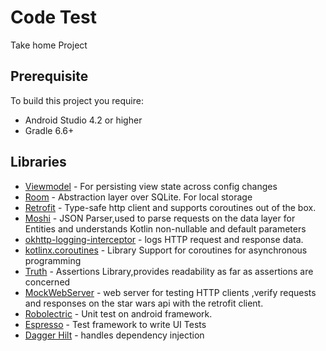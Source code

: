 
# Code Test

Take home Project




## Prerequisite

To build this project you require: 
  
  - Android Studio 4.2 or higher
  - Gradle 6.6+

  
## Libraries


- [Viewmodel](https://developer.android.com/topic/libraries/architecture/viewmodel) - For persisting view state across config changes
- [Room](https://developer.android.com/training/data-storage/room) - Abstraction layer over SQLite. For local storage
- [Retrofit](https://square.github.io/retrofit/) - Type-safe http client and supports coroutines out of the box.  
- [Moshi](https://github.com/square/moshi) - JSON Parser,used to parse requests on the data layer for Entities and understands Kotlin non-nullable and default parameters
- [okhttp-logging-interceptor](https://github.com/square/okhttp/blob/master/okhttp-logging-interceptor/README.md) - logs HTTP request and response data.
- [kotlinx.coroutines](https://github.com/Kotlin/kotlinx.coroutines) - Library Support for coroutines for asynchronous programming
- [Truth](https://truth.dev/) - Assertions Library,provides readability as far as assertions are concerned
- [MockWebServer](https://github.com/square/okhttp/tree/master/mockwebserver) - web server for testing HTTP clients ,verify requests and responses on the star wars api with the retrofit client.
- [Robolectric](http://robolectric.org/) - Unit test on android framework.
- [Espresso](https://developer.android.com/training/testing/espresso) - Test framework to write UI Tests
- [Dagger Hilt](https://dagger.dev/hilt) - handles dependency injection
 
